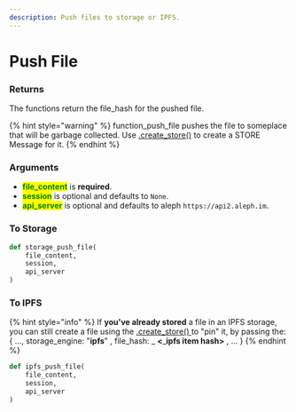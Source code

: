 ```yaml
---
description: Push files to storage or IPFS.
---
```


# Push File

### Returns&#x20;

The functions return the file\_hash for the pushed file.

{% hint style="warning" %}
function\_push\_file pushes the file to someplace that will be garbage collected. Use [.create\_store()](../store/create-a-file.md) to create a STORE Message for it.
{% endhint %}

### Arguments

* <mark style="color:green;">**file\_content**</mark> is **required**.&#x20;
* <mark style="color:green;">**session**</mark> is optional and defaults to `None`.
* <mark style="color:green;">**api\_server**</mark> is optional and defaults to aleph `https://api2.aleph.im`.

### To Storage

```python
def storage_push_file(
    file_content,
    session,
    api_server
)
```

### To IPFS

{% hint style="info" %}
If **you've already stored** a file in an IPFS storage, you can still create a file using the [.create\_store() ](../store/create-a-file.md)to "pin" it, by passing the:\
{  ..., storage\_engine: "**ipfs**" , file\_hash: _ **<**_**ipfs item hash>** , ... }
{% endhint %}

```python
def ipfs_push_file(
    file_content,
    session,
    api_server
)
```
